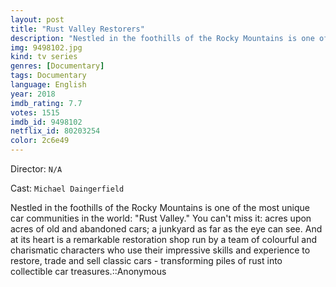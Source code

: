 ```yaml
---
layout: post
title: "Rust Valley Restorers"
description: "Nestled in the foothills of the Rocky Mountains is one of the most unique car communities in the world: Rust Valley. You can't miss it: acres upon acres of old and abandoned cars; a junkyard as far as the eye can see. And at its heart is a remarkable restoration shop run by a team of colourful and charismatic characters who use their impressive skills and experience to restore, trade and sell classic cars - transforming piles of rust into collectible car treasures..."
img: 9498102.jpg
kind: tv series
genres: [Documentary]
tags: Documentary 
language: English
year: 2018
imdb_rating: 7.7
votes: 1515
imdb_id: 9498102
netflix_id: 80203254
color: 2c6e49
---
```

Director: `N/A`  

Cast: `Michael Daingerfield` 

Nestled in the foothills of the Rocky Mountains is one of the most unique car communities in the world: "Rust Valley." You can't miss it: acres upon acres of old and abandoned cars; a junkyard as far as the eye can see. And at its heart is a remarkable restoration shop run by a team of colourful and charismatic characters who use their impressive skills and experience to restore, trade and sell classic cars - transforming piles of rust into collectible car treasures.::Anonymous